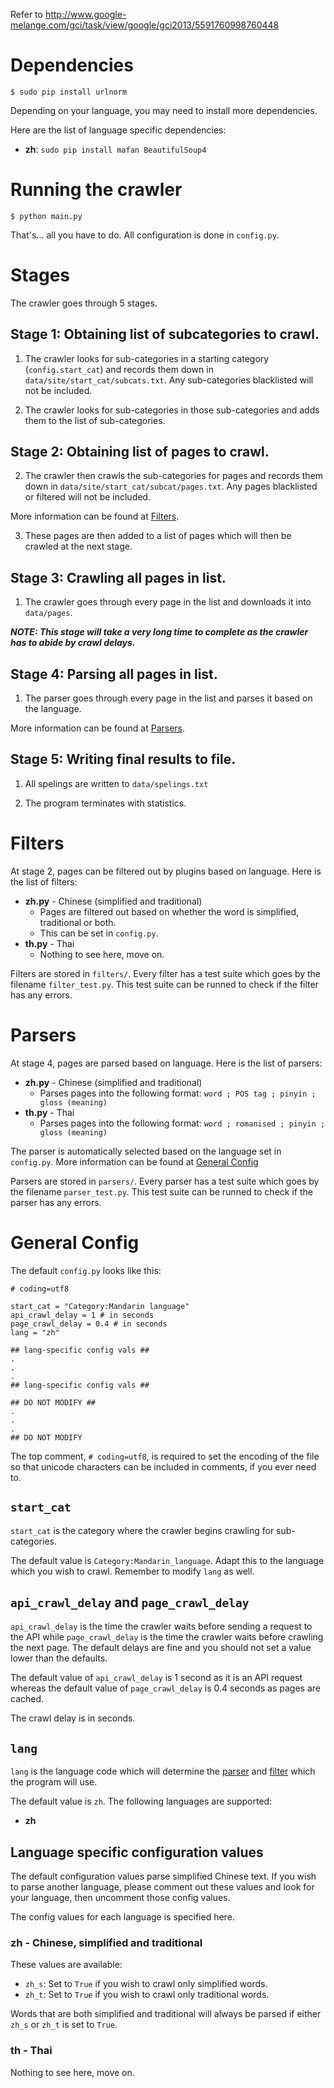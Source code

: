Refer to http://www.google-melange.com/gci/task/view/google/gci2013/5591760998760448

# Dependencies

	$ sudo pip install urlnorm

Depending on your language, you may need to install more dependencies.

Here are the list of language specific dependencies:

* **zh**: `sudo pip install mafan BeautifulSoup4`

# Running the crawler

	$ python main.py

That's... all you have to do. All configuration is done in `config.py`.

# Stages

The crawler goes through 5 stages.

## Stage 1: Obtaining list of subcategories to crawl.

1) The crawler looks for sub-categories in a starting category (`config.start_cat`) and records them down in `data/site/start_cat/subcats.txt`. Any sub-categories blacklisted will not be included.

2) The crawler looks for sub-categories in those sub-categories and adds them to the list of sub-categories.

## Stage 2: Obtaining list of pages to crawl.

2) The crawler then crawls the sub-categories for pages and records them down in `data/site/start_cat/subcat/pages.txt`. Any pages blacklisted or filtered will not be included.

More information can be found at [Filters](https://github.com/wei2912/WiktionaryCrawler#filters).

3) These pages are then added to a list of pages which will then be crawled at the next stage.

## Stage 3: Crawling all pages in list.

1) The crawler goes through every page in the list and downloads it into `data/pages`.

***NOTE: This stage will take a very long time to complete as the crawler has to abide by crawl delays.***

## Stage 4: Parsing all pages in list.

1) The parser goes through every page in the list and parses it based on the language.

More information can be found at [Parsers](https://github.com/wei2912/WiktionaryCrawler#parsers).

## Stage 5: Writing final results to file.

1) All spelings are written to `data/spelings.txt`

2) The program terminates with statistics.

# Filters

At stage 2, pages can be filtered out by plugins based on language. Here is the list of filters:

* **zh.py** - Chinese (simplified and traditional)
	* Pages are filtered out based on whether the word is simplified, traditional or both.
	* This can be set in `config.py`.
* **th.py** - Thai
	* Nothing to see here, move on.

Filters are stored in `filters/`. Every filter has a test suite which goes by the filename `filter_test.py`. This test suite can be runned to check if the filter has any errors.

# Parsers

At stage 4, pages are parsed based on language. Here is the list of parsers:

* **zh.py** - Chinese (simplified and traditional)
	* Parses pages into the following format: `word ; POS tag ; pinyin ; gloss (meaning)`
* **th.py** - Thai
	* Parses pages into the following format: `word ; romanised ; pinyin ; gloss (meaning)`

The parser is automatically selected based on the language set in `config.py`. More information can be found at [General Config](https://github.com/wei2912/WiktionaryCrawler#general-config)

Parsers are stored in `parsers/`. Every parser has a test suite which goes by the filename `parser_test.py`. This test suite can be runned to check if the parser has any errors.

# General Config

The default `config.py` looks like this:

	# coding=utf8

	start_cat = "Category:Mandarin language"
	api_crawl_delay = 1 # in seconds
	page_crawl_delay = 0.4 # in seconds
	lang = "zh"

	## lang-specific config vals ##
	.
	.
	.
	## lang-specific config vals ##

	## DO NOT MODIFY ##
	.
	.
	.
	## DO NOT MODIFY

The top comment, `# coding=utf8`, is required to set the encoding of the file so that unicode characters can be included in comments, if you ever need to.

## `start_cat`

`start_cat` is the category where the crawler begins crawling for sub-categories.

The default value is `Category:Mandarin_language`. Adapt this to the language which you wish to crawl. Remember to modify `lang` as well.

## `api_crawl_delay` and `page_crawl_delay`

`api_crawl_delay` is the time the crawler waits before sending a request to the API while `page_crawl_delay` is the time the crawler waits before crawling the next page. The default delays are fine and you should not set a value lower than the defaults.

The default value of `api_crawl_delay` is 1 second as it is an API request whereas the default value of `page_crawl_delay` is 0.4 seconds as pages are cached.

The crawl delay is in seconds.

## `lang`

`lang` is the language code which will determine the [parser](https://github.com/wei2912/WiktionaryCrawler#parsers) and [filter](https://github.com/wei2912/WiktionaryCrawler#filters) which the program will use.

The default value is `zh`. The following languages are supported:

* **zh**

## Language specific configuration values

The default configuration values parse simplified Chinese text. If you wish to parse another language, please comment out these values and look for your language, then uncomment those config values.

The config values for each language is specified here.

### **zh** - Chinese, simplified and traditional

These values are available:

* `zh_s`: Set to `True` if you wish to crawl only simplified words.
* `zh_t`: Set to `True` if you wish to crawl only traditional words.

Words that are both simplified and traditional will always be parsed if either `zh_s` or `zh_t` is set to `True`.

### **th** - Thai

Nothing to see here, move on.